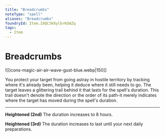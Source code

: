 ```yaml
---
title: "Breadcrumbs"
noteType: "spell"
aliases: "Breadcrumbs"
foundryId: Item.I8QCtK8ylbrKOAZq
tags:
  - Item
---
```


# Breadcrumbs
![[icons-magic-air-air-wave-gust-blue.webp|150]]

You protect your target from going astray in hostile territory by tracking where it's already been, helping it deduce where it still needs to go. The target leaves a glittering trail behind it that lasts for the spell's duration. This trail doesn't denote the direction or the order of its path-it merely indicates where the target has moved during the spell's duration.

* * *

**Heightened (2nd)** The duration increases to 8 hours.

**Heightened (3rd)** The duration increases to last until your next daily preparations.
